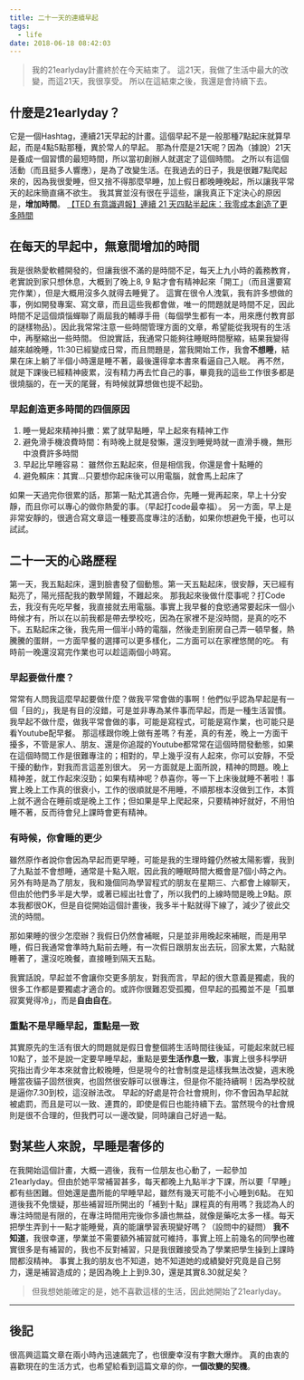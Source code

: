 ```yaml
---
title: 二十一天的連續早起
tags:
  - life
date: 2018-06-18 08:42:03
---
```


> 我的21earlyday計畫終於在今天結束了。
> 這21天，我做了生活中最大的改變，而這21天，我很享受。
> 所以在這結束之後，我還是會持續下去。
## 什麼是21earlyday？

它是一個Hashtag，連續21天早起的計畫。這個早起不是一般那種7點起床就算早起，而是4點5點那種，異於常人的早起。
那為什麼是21天呢？因為（據說）21天是養成一個習慣的最短時間，所以當初創辦人就選定了這個時間。
之所以有這個活動（而且挺多人響應），是為了改變生活。在我過去的日子，我是很難7點爬起來的，因為我很愛睡，但又捨不得那麼早睡，加上假日都晚睡晚起，所以讓我平常天的起床簡直痛不欲生。
我其實並沒有很在乎這些，讓我真正下定決心的原因是，**增加時間**。
[【TED 有意識週報】連續 21 天四點半起床：我零成本創造了更多時間](https://womany.net/read/article/14517?ref=fb)
## 在每天的早起中，無意間增加的時間
我是很熱愛軟體開發的，但讓我很不滿的是時間不足，每天上九小時的義務教育，老實說到家只想休息，大概到了晚上8, 9 點才會有精神起來「開工」（而且還要寫完作業），但是大概用沒多久就得去睡覺了。
這實在很令人洩氣，我有許多想做的事，例如開發專案、寫文章，而且這些我都會做，唯一的問題就是時間不足，因此時間不足這個煩惱蟬聯了兩屆我的輔導手冊（每個學生都有一本，用來應付教育部的謎樣物品）。因此我常常注意一些時間管理方面的文章，希望能從我現有的生活中，再壓縮出一些時間。
但說實話，我通常只能夠往睡眠時間壓縮，結果我變得越來越晚睡，11:30已經變成日常，而且問題是，當我開始工作，我會**不想睡**，結果在床上躺了半個小時還是睡不著，最後還得拿本書來看逼自己入眠。
再不然，就是下課後已經精神疲累，沒有精力再去忙自己的事，畢竟我的這些工作很多都是很燒腦的，在一天的尾聲，有時候就算想做也提不起勁。

### 早起創造更多時間的四個原因
1. 睡一覺起來精神抖擻：累了就早點睡，早上起來有精神工作
2. 避免滑手機浪費時間：有時晚上就是發懶，還沒到睡覺時就一直滑手機，無形中浪費許多時間
3. 早起比早睡容易： 雖然你五點起來，但是相信我，你還是會十點睡的
4. 避免賴床：其實...只要想你起床後可以用電腦，就會馬上起床了

如果一天過完你很累的話，那第一點尤其適合你，先睡一覺再起來，早上十分安靜，而且你可以專心的做你熱愛的事。（早起打code最幸福）。
另一方面，早上是非常安靜的，很適合寫文章這一種要高度專注的活動，如果你想避免干擾，也可以試試。
## 二十一天的心路歷程
第一天，我五點起床，還到臉書發了個動態。第一天五點起床，很安靜，天已經有點亮了，陽光搭配我的數學鬧鐘，不難起來。
那我起來後做什麼事呢？打Code去，我沒有先吃早餐，我直接就去用電腦。事實上我早餐的食慾通常要起床一個小時候才有，所以在以前我都是帶去學校吃，因為在家裡不是沒時間，是真的吃不下。五點起床之後，我先用一個半小時的電腦，然後走到廚房自己弄一頓早餐，熱騰騰的蛋餅，一方面早餐的選擇可以更多樣化，二方面可以在家裡悠閒的吃。
有時前一晚還沒寫完作業也可以趁這兩個小時寫。

### 早起要做什麼？
常常有人問我這麼早起要做什麼？做我平常會做的事啊！他們似乎認為早起是有一個「目的」，我是有目的沒錯，可是並非專為某件事而早起，而是一種生活習慣。我早起不做什麼，做我平常會做的事，可能是寫程式，可能是寫作業，也可能只是看Youtube配早餐。
那這樣跟你晚上做有差嗎？有差，真的有差，晚上一方面干擾多，不管是家人、朋友、還是你追蹤的Youtube都常常在這個時間發動態，如果在這個時間工作是很難專注的；相對的，早上幾乎沒有人起來，你可以安靜，不受干擾的動作，對我而言這差別很大。
另一方面就是上面所說，精神的問題。晚上精神差，就工作起來沒勁；如果有精神呢？恭喜你，等一下上床後就睡不著啦！事實上晚上工作真的很衰小，工作的很順就是不用睡，不順那根本沒做到工作，本質上就不適合在睡前或是晚上工作；但如果是早上爬起來，只要精神好就好，不用怕睡不著，反而待會兒上課時會更有精神。

### 有時候，你會睡的更少
雖然原作者說你會因為早起而更早睡，可能是我的生理時鐘仍然被太陽影響，我到了九點並不會想睡，通常是十點入眠，因此我的睡眠時間大概會是7個小時之內。
另外有時是為了朋友，我和幾個同為學習程式的朋友在星期三、六都會上線聊天，但由於他們多半是大學，或著已經出社會了，所以我們的上線時間是晚上9點。原本我都很OK，但是自從開始這個計畫後，我多半十點就得下線了，減少了彼此交流的時間。

那如果睡的很少怎麼辦？我假日仍然會補眠，只是並非用晚起來補眠，而是用早睡，假日我通常會準時九點前去睡，有一次假日跟朋友出去玩，回家太累，六點就睡著了，還沒吃晚餐，直接睡到隔天五點。

我實話說，早起並不會讓你交更多朋友，對我而言，早起的很大意義是獨處，我的很多工作都是要獨處才適合的。或許你很難忍受孤獨，但早起的孤獨並不是「孤單寂寞覺得冷」，而是**自由自在**。

### 重點不是早睡早起，重點是一致
其實原先的生活有很大的問題就是假日會整個將生活時間往後延，可能起來就已經10點了，並不是說一定要早睡早起，重點是要**生活作息一致**，事實上很多科學研究指出青少年本來就會比較晚睡，但是現今的社會制度是這樣我無法改變，週末晚睡當夜貓子固然很爽，也固然很安靜可以很專注，但是你不能持續啊！因為學校就是逼你7.30到校，這沒辦法改。
早起的好處是符合社會規則，你不會因為早起就被處罰，而且是可以一致、連貫的，即使是假日也能持續下去。當然現今的社會規則是很不合理的，但我們可以一邊改變，同時讓自己好過一點。

## 對某些人來說，早睡是奢侈的
在我開始這個計畫，大概一週後，我有一位朋友也心動了，一起參加21earlyday。但由於她平常補習甚多，每天都晚上九點半才下課，所以要「早睡」都有些困難。但她還是盡所能的早睡早起，雖然有幾天可能不小心睡到6點。
在知道後我不免懷疑，那些補習班所開出的「補到十點」課程真的有用嗎？我認為人的專注時間是有限的，在專注時間用完後你多讀也無益，就像是藥吃太多一樣。每天把學生弄到十一點才能睡覺，真的能讓學習表現變好嗎？（設問中的疑問）
**我不知道**，我很幸運，學業並不需要額外補習就可維持，事實上班上前幾名的同學也確實很多是有補習的，我也不反對補習，只是我很難接受為了學業把學生操到上課時間都沒精神。
事實上我的朋友也不知道，她不知道她的成績變好究竟是自己努力，還是補習造成的；是因為晚上上到9.30，還是其實8.30就足矣？
> 但我想她能確定的是，她不喜歡這樣的生活，因此她開始了21earlyday。
* * *
## 後記
很高興這篇文章在兩小時內迅速飆完了，也很慶幸沒有字數大爆炸。
真的由衷的喜歡現在的生活方式，也希望給看到這篇文章的你，**一個改變的契機**。
